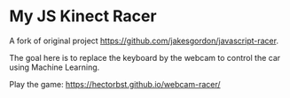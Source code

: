 
# My JS Kinect Racer

A fork of original project https://github.com/jakesgordon/javascript-racer.

The goal here is to replace the keyboard by the webcam to control the car using Machine Learning.

Play the game: https://hectorbst.github.io/webcam-racer/
